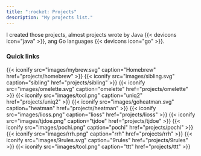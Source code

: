 ```yaml
---
title: ":rocket: Projects"
description: "My projects list."
---
```


I created those projects, almost projects wrote by Java {{< devicons icon="java" >}}, ang Go languages {{< devicons icon="go" >}}.

### Quick links

{{< iconify src="images/mybrew.svg"    caption="Homebrew" href="projects/homebrew" >}}
{{< iconify src="images/sibling.svg"   caption="sibling"  href="projects/sibling" >}}
{{< iconify src="images/omelette.svg"  caption="omelette" href="projects/omelette" >}}
{{< iconify src="images/tool.png"      caption="uniq2"    href="projects/uniq2" >}}
{{< iconify src="images/goheatman.svg" caption="heatman"  href="projects/heatman" >}}
{{< iconify src="images/lioss.png"     caption="lioss"    href="projects/lioss" >}}
{{< iconify src="images/tjdoe.png"     caption="tjdoe"    href="projects/tjdoe" >}}
{{< iconify src="images/pochi.png"     caption="pochi"    href="projects/pochi" >}}
{{< iconify src="images/rrh.png"       caption="rrh"      href="projects/rrh" >}}
{{< iconify src="images/9rules.svg"    caption="9rules"   href="projects/9rules" >}}
{{< iconify src="images/tool.png"      caption="ttt"      href="projects/ttt" >}}
